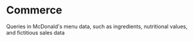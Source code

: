 # Commerce
Queries in McDonald's menu data, such as ingredients, nutritional values, and fictitious sales data
